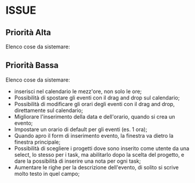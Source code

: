 # ISSUE

## Priorità Alta

Elenco cose da sistemare:

## Priorità Bassa

Elenco cose da sistemare:

- inserisci nel calendario le mezz'ore, non solo le ore;
- Possibilità di spostare gli eventi con il drag and drop sul calendario;
- Possibilità di modificare gli orari degli eventi con il drag and drop, direttamente sul calendario;
- Migliorare l'inserimento della data e dell'orario, quando si crea un evento;
- Impostare un orario di default per gli eventi (es. 1 ora);
- Quando apro il form di inserimento evento, la finestra va dietro la finestra principale;
- Possibilità di scegliere i progetti dove sono inserito come utente da una select, lo stesso per i task, ma abilitarlo dopo la scelta del progetto, e dare la possibilità di inserire una nota per ogni task;
- Aumentare le righe per la descrizione dell'evento, di solito si scrive molto testo in quel campo;
